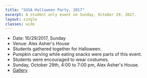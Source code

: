 ```yaml
---
title: "SGSA Halloween Party, 2017"
excerpt: A student only event on Sunday, October 29, 2017.
layout: single
classes: wide
---
```


- Date: 10/29/2017, Sunday
- Venue: Alex Asher's House
- Students gathered together for Halloween.
- Pumpkin carving while eating snacks were parts of this event.
- Students were encouraged to wear costumes.
- Sunday, October 29th, 4:00 to 7:00 pm, Alex Asher's House.
- [Gallery](/WelcomeBBQ/2017-10-29-gallery/)
